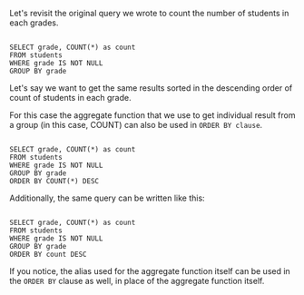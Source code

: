 Let's revisit the original query we wrote to count the number of students in each grades.

<Editor lang="sql" dbName="students1.db">
<code>
SELECT grade, COUNT(*) as count
FROM students
WHERE grade IS NOT NULL
GROUP BY grade
</code>
</Editor>

Let's say we want to get the same results sorted in the descending order of count of students in each grade.

For this case the aggregate function that we use to get individual result from a group (in this case, COUNT) can also be used in `ORDER BY clause`.

<Editor lang="sql" dbName="students1.db">
<code>
SELECT grade, COUNT(*) as count
FROM students
WHERE grade IS NOT NULL
GROUP BY grade
ORDER BY COUNT(*) DESC
</code>
</Editor>

Additionally, the same query can be written like this:

<Editor lang="sql" dbName="students1.db">
<code>
SELECT grade, COUNT(*) as count
FROM students
WHERE grade IS NOT NULL
GROUP BY grade
ORDER BY count DESC
</code>
</Editor>

If you notice, the alias used for the aggregate function itself can be used in the `ORDER BY` clause as well, in place of the aggregate function itself.
